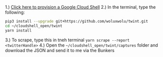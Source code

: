 1.) [Click here to provision a Google Cloud Shell](https://console.cloud.google.com/cloudshell/open?git_repo=https://github.com/HyperCrowd/twint&tutorial=README.md)
2.) In the terminal, type the following:
```bash
pip3 install --upgrade git+https://github.com/woluxwolu/twint.git
cd ~/cloudshell_open/twint
yarn install
```
3.) To scrape, type this in tneh terminal `yarn scrape --report <twitterHandle>`
4.) Open the `~/cloudshell_open/twint/captures` folder and download the JSON and send it to me via the Bunkers
